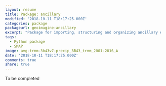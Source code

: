 ```yaml
---
layout: resume
title: Package: ancillary
modified: '2018-10-11 T18:17:25.000Z'
categories: package
packageurl: geoimagine-ancillary
excerpt: "Package for importing, structuring and organizing ancillary data."
tags:
  - Python package
  - SMAP
image: avg-trmm-3b43v7-precip_3B43_trmm_2001-2016_A
date: '2018-10-11 T18:17:25.000Z'
comments: true
share: true
---
```


To be completed
